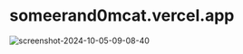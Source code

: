 # someerand0mcat.vercel.app
![screenshot-2024-10-05-09-08-40](https://github.com/user-attachments/assets/2a5b6d53-d1d5-4465-b4d0-ba6d5fbc83cb)

